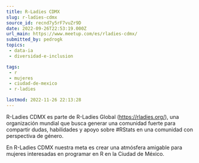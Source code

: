 ```yaml
---
title: R-Ladies CDMX
slug: r-ladies-cdmx
source_id: recnd7y5rF7vuZr9D
date: 2022-09-26T22:53:19.000Z
url_main: https://www.meetup.com/es/rladies-cdmx/
submitted_by: pedrogk
topics: 
 - data-ia
 - diversidad-e-inclusion

tags: 
 - r
 - mujeres
 - ciudad-de-mexico
 - r-ladies

lastmod: 2022-11-26 22:13:28
---
```


R-Ladies CDMX es parte de R-Ladies Global (<https://rladies.org/>), una organización mundial que busca generar una comunidad fuerte para compartir dudas, habilidades y apoyo sobre #RStats en una comunidad con perspectiva de género.

En R-Ladies CDMX nuestra meta es crear una atmósfera amigable para mujeres interesadas en programar en R en la Ciudad de México.
